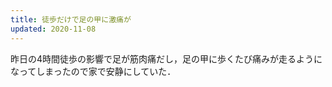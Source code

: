 ```yaml
---
title: 徒歩だけで足の甲に激痛が
updated: 2020-11-08
---
```


昨日の4時間徒歩の影響で足が筋肉痛だし，足の甲に歩くたび痛みが走るようになってしまったので家で安静にしていた．
